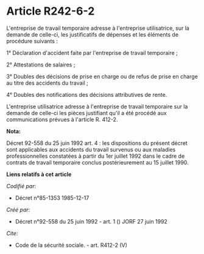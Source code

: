 # Article R242-6-2

L'entreprise de travail temporaire adresse à l'entreprise utilisatrice, sur la demande de celle-ci, les justificatifs de
dépenses et les éléments de procédure suivants :

1° Déclaration d'accident faite par l'entreprise de travail temporaire ;

2° Attestations de salaires ;

3° Doubles des décisions de prise en charge ou de refus de prise en charge au titre des accidents du travail ;

4° Doubles des notifications des décisions attributives de rente.

L'entreprise utilisatrice adresse à l'entreprise de travail temporaire sur la demande de celle-ci les pièces justifiant qu'il
a été procédé aux communications prévues à l'article R. 412-2.

**Nota:**

Décret 92-558 du 25 juin 1992 art. 4 : les dispositions du présent décret sont applicables aux accidents du travail survenus
ou aux maladies professionnelles constatées à partir du 1er juillet 1992 dans le cadre de contrats de travail temporaire
conclus postérieurement au 15 juillet 1990.

**Liens relatifs à cet article**

_Codifié par_:

  - Décret n°85-1353 1985-12-17

_Créé par_:

  - Décret n°92-558 du 25 juin 1992 - art. 1 () JORF 27 juin 1992

_Cite_:

  - Code de la sécurité sociale. - art. R412-2 (V)
